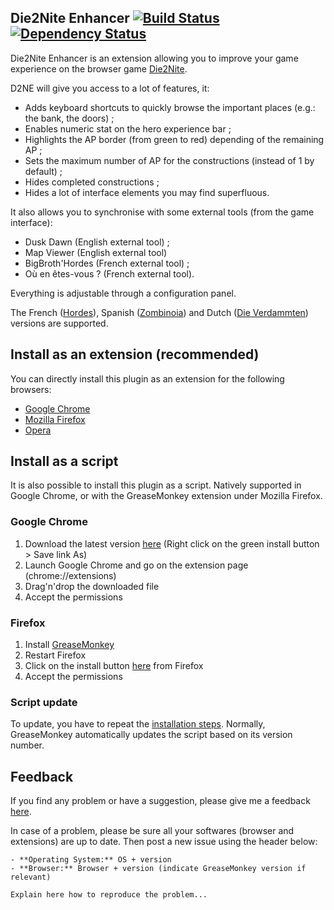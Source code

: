 ## Die2Nite Enhancer [![Build Status](https://travis-ci.org/abeaumet/die2nite_enhancer.png?branch=module_system)](https://travis-ci.org/abeaumet/die2nite_enhancer) [![Dependency Status](https://gemnasium.com/abeaumet/die2nite_enhancer.png)](https://gemnasium.com/abeaumet/die2nite_enhancer)

Die2Nite Enhancer is an extension allowing you to improve your game experience on the browser game [Die2Nite](http://www.die2nite.com/).

D2NE will give you access to a lot of features, it:
- Adds keyboard shortcuts to quickly browse the important places (e.g.: the bank, the doors) ;
- Enables numeric stat on the hero experience bar ;
- Highlights the AP border (from green to red) depending of the remaining AP ;
- Sets the maximum number of AP for the constructions (instead of 1 by default) ;
- Hides completed constructions ;
- Hides a lot of interface elements you may find superfluous.

It also allows you to synchronise with some external tools (from the game interface):
- Dusk Dawn (English external tool) ;
- Map Viewer (English external tool)
- BigBroth'Hordes (French external tool) ;
- Où en êtes-vous ? (French external tool).

Everything is adjustable through a configuration panel.

The French ([Hordes](http://www.hordes.fr/)), Spanish ([Zombinoia](http://www.zombinoia.com/)) and Dutch ([Die Verdammten](http://www.dieverdammten.de/)) versions are supported.

## Install as an extension (recommended)

You can directly install this plugin as an extension for the following browsers:
- [Google Chrome](https://chrome.google.com/webstore/detail/die2nite-enhancer/imkkdabijgkodinlhgncdfmghdcdacmg)
- [Mozilla Firefox](https://addons.mozilla.org/en-US/firefox/addon/die2nite_enhancer/)
- [Opera](https://addons.opera.com/en/extensions/details/die2nite-enhancer/)

## Install as a script

It is also possible to install this plugin as a script. Natively supported in Google Chrome, or with the GreaseMonkey extension under Mozilla Firefox.

### Google Chrome

1. Download the latest version [here](http://userscripts.org/scripts/show/242398) (Right click on the green install button > Save link As)
2. Launch Google Chrome and go on the extension page (chrome://extensions)
3. Drag'n'drop the downloaded file
4. Accept the permissions

### Firefox

1. Install [GreaseMonkey](https://addons.mozilla.org/en-US/firefox/addon/greasemonkey/)
2. Restart Firefox
3. Click on the install button [here](http://userscripts.org/scripts/show/242398) from Firefox
4. Accept the permissions

### Script update

To update, you have to repeat the [installation steps](#installation-as-a-script). Normally, GreaseMonkey automatically updates the script based on its version number.

## Feedback

If you find any problem or have a suggestion, please give me a feedback [here](https://github.com/abeaumet/die2nite_enhancer/issues).

In case of a problem, please be sure all your softwares (browser and extensions) are up to date. Then post a new issue using the header below:

```
- **Operating System:** OS + version
- **Browser:** Browser + version (indicate GreaseMonkey version if relevant)

Explain here how to reproduce the problem...
```
